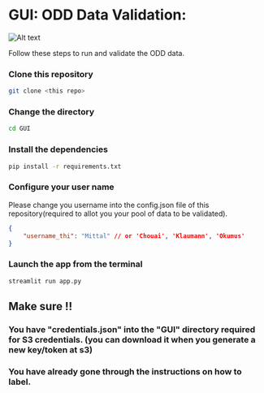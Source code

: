 # GUI: ODD Data Validation:

![Alt text](ui.png?raw=true "GUI: ODD Data Validation")

Follow these steps to run and validate the ODD data.

### Clone this repository
```bash
git clone <this repo>
```

### Change the directory
```bash
cd GUI
```

### Install the dependencies
```bash
pip install -r requirements.txt
```

### Configure your user name
Please change you username into the config.json file of this repository(required to allot you your pool of data to be validated). 
```json
{
    "username_thi": "Mittal" // or 'Chouai', 'Klaumann', 'Okumus'
}
```

### Launch the app from the terminal
```bash
streamlit run app.py
```

## Make sure !!
### You have "credentials.json" into the "GUI" directory required for S3 credentials. (you can download it when you generate a new key/token at s3)
### You have already gone through the instructions on how to label.